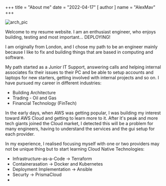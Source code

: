 +++
title = "About me"
date = "2022-04-17"
[ author ]
  name = "AlexMav"
+++

![arch_pic](https://tenor.com/bFERV.gif)

Welcome to my resume website. I am an enthusiast engineer, who enjoys building, testing and most important... DEPLOYING! 

I am originally from London, and I chose my path to be an engineer mainly because I like to fix and building things that are based in computing and software. 

My path started as a Junior IT Support, answering calls and helping internal associates fix their issues to their PC and be able to setup accounts and laptops for new starters, getting involved with internal projects and so on. 
I have pursued my career in different industries: 
* Building Architecture
* Trading - Oil and Gas
* Financial Technology (FinTech)

In the early days, when AWS was getting popular, I was building my interest toward AWS Cloud and getting to learn more to it. After it's peak and more tech giants joined the Cloud market, I detected this will be a problem for many engineers, having to understand the services and the gui setup for each provider. 

In my experience, I realised focusing myself with one or two providers may not be unique thing but to start learning Cloud Native Technologies: 
* Infrastructure-as-a-Code -> Terraform
* Containerasation -> Docker and Kubernetes
* Deployment Implementation -> Ansible
* Securty -> PrismaCloud
* 




